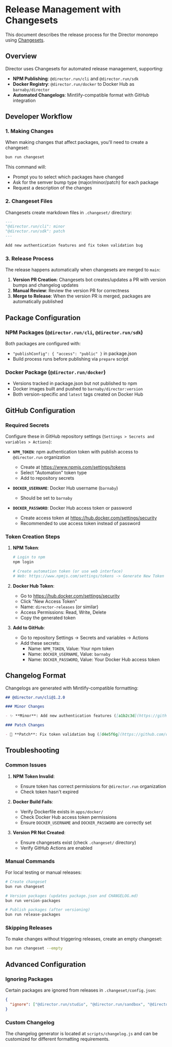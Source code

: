 # Release Management with Changesets

This document describes the release process for the Director monorepo using [Changesets](https://github.com/changesets/changesets).

## Overview

Director uses Changesets for automated release management, supporting:

- **NPM Publishing**: `@director.run/cli` and `@director.run/sdk` 
- **Docker Registry**: `@director.run/docker` to Docker Hub as `barnaby/director`
- **Automated Changelogs**: Mintlify-compatible format with GitHub integration

## Developer Workflow

### 1. Making Changes

When making changes that affect packages, you'll need to create a changeset:

```bash
bun run changeset
```

This command will:
- Prompt you to select which packages have changed
- Ask for the semver bump type (major/minor/patch) for each package
- Request a description of the changes

### 2. Changeset Files

Changesets create markdown files in `.changeset/` directory:

```markdown
---
"@director.run/cli": minor
"@director.run/sdk": patch
---

Add new authentication features and fix token validation bug
```

### 3. Release Process

The release happens automatically when changesets are merged to `main`:

1. **Version PR Creation**: Changesets bot creates/updates a PR with version bumps and changelog updates
2. **Manual Review**: Review the version PR for correctness
3. **Merge to Release**: When the version PR is merged, packages are automatically published

## Package Configuration

### NPM Packages (`@director.run/cli`, `@director.run/sdk`)

Both packages are configured with:
- `"publishConfig": { "access": "public" }` in package.json
- Build process runs before publishing via `prepare` script

### Docker Package (`@director.run/docker`)

- Versions tracked in package.json but not published to npm
- Docker images built and pushed to `barnaby/director:version`
- Both version-specific and `latest` tags created on Docker Hub

## GitHub Configuration

### Required Secrets

Configure these in GitHub repository settings (`Settings > Secrets and variables > Actions`):

- **`NPM_TOKEN`**: npm authentication token with publish access to `@director.run` organization
  - Create at https://www.npmjs.com/settings/tokens
  - Select "Automation" token type
  - Add to repository secrets

- **`DOCKER_USERNAME`**: Docker Hub username (`barnaby`)
  - Should be set to `barnaby`

- **`DOCKER_PASSWORD`**: Docker Hub access token or password
  - Create access token at https://hub.docker.com/settings/security
  - Recommended to use access token instead of password

### Token Creation Steps

1. **NPM Token**:
   ```bash
   # Login to npm
   npm login
   
   # Create automation token (or use web interface)
   # Web: https://www.npmjs.com/settings/tokens -> Generate New Token -> Automation
   ```

2. **Docker Hub Token**:
   - Go to https://hub.docker.com/settings/security
   - Click "New Access Token"
   - Name: `director-releases` (or similar)
   - Access Permissions: Read, Write, Delete
   - Copy the generated token

3. **Add to GitHub**:
   - Go to repository Settings → Secrets and variables → Actions
   - Add these secrets:
     - Name: `NPM_TOKEN`, Value: Your npm token
     - Name: `DOCKER_USERNAME`, Value: `barnaby`
     - Name: `DOCKER_PASSWORD`, Value: Your Docker Hub access token

## Changelog Format

Changelogs are generated with Mintlify-compatible formatting:

```markdown
## @director.run/cli@1.2.0

### Minor Changes

- ✨ **Minor**: Add new authentication features ([a1b2c3d](https://github.com/director-run/director/commit/a1b2c3d)) [#123](https://github.com/director-run/director/pull/123) Thanks @username!

### Patch Changes

- 🐛 **Patch**: Fix token validation bug ([d4e5f6g](https://github.com/director-run/director/commit/d4e5f6g)) [#124](https://github.com/director-run/director/pull/124)
```

## Troubleshooting

### Common Issues

1. **NPM Token Invalid**: 
   - Ensure token has correct permissions for `@director.run` organization
   - Check token hasn't expired

2. **Docker Build Fails**:
   - Verify Dockerfile exists in `apps/docker/`
   - Check Docker Hub access token permissions
   - Ensure `DOCKER_USERNAME` and `DOCKER_PASSWORD` are correctly set

3. **Version PR Not Created**:
   - Ensure changesets exist (check `.changeset/` directory)
   - Verify GitHub Actions are enabled

### Manual Commands

For local testing or manual releases:

```bash
# Create changeset
bun run changeset

# Version packages (updates package.json and CHANGELOG.md)
bun run version-packages

# Publish packages (after versioning)
bun run release-packages
```

### Skipping Releases

To make changes without triggering releases, create an empty changeset:

```bash
bun run changeset --empty
```

## Advanced Configuration

### Ignoring Packages

Certain packages are ignored from releases in `.changeset/config.json`:

```json
{
  "ignore": ["@director.run/studio", "@director.run/sandbox", "@director.run/registry"]
}
```

### Custom Changelog

The changelog generator is located at `scripts/changelog.js` and can be customized for different formatting requirements.